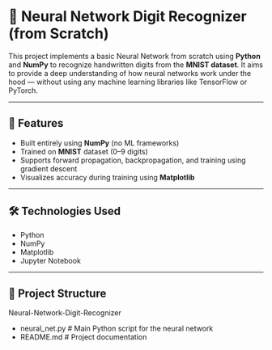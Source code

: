 # 🧠 Neural Network Digit Recognizer (from Scratch)

This project implements a basic Neural Network from scratch using **Python** and **NumPy** to recognize handwritten digits from the **MNIST dataset**. It aims to provide a deep understanding of how neural networks work under the hood — without using any machine learning libraries like TensorFlow or PyTorch.

---

## 📌 Features

- Built entirely using **NumPy** (no ML frameworks)
- Trained on **MNIST** dataset (0–9 digits)
- Supports forward propagation, backpropagation, and training using gradient descent
- Visualizes accuracy during training using **Matplotlib**

---

## 🛠️ Technologies Used

- Python
- NumPy
- Matplotlib
- Jupyter Notebook

---

## 📂 Project Structure

Neural-Network-Digit-Recognizer
- neural_net.py # Main Python script for the neural network
- README.md # Project documentation
